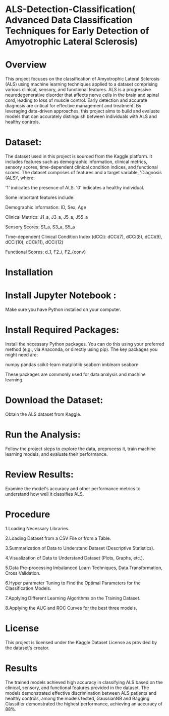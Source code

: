 # ALS-Detection-Classification( Advanced Data Classification Techniques for Early Detection of Amyotrophic Lateral Sclerosis)

# Overview

This project focuses on the classification of Amyotrophic Lateral Sclerosis (ALS) using machine learning techniques applied to a dataset comprising various clinical, sensory, and functional features. ALS is a progressive neurodegenerative disorder that affects nerve cells in the brain and spinal cord, leading to loss of muscle control. Early detection and accurate diagnosis are critical for effective management and treatment. By leveraging data-driven approaches, this project aims to build and evaluate models that can accurately distinguish between individuals with ALS and healthy controls.

# Dataset:

The dataset used in this project is sourced from the Kaggle platform. It includes features such as demographic information, clinical metrics, sensory scores, time-dependent clinical condition indices, and functional scores. The dataset comprises of features and a target variable, 'Diagnosis (ALS)', where:

'1' indicates the presence of ALS. '0' indicates a healthy individual.

Some important features include:

Demographic Information: ID, Sex, Age

Clinical Metrics: J1_a, J3_a, J5_a, J55_a

Sensory Scores: S1_a, S3_a, S5_a

Time-dependent Clinical Condition Index (dCCi): dCCi(7), dCCi(8), dCCi(9), dCCi(10), dCCi(11), dCCi(12)

Functional Scores: d_1, F2_i, F2_{conv}

# Installation


# Install Jupyter Notebook :
Make sure you have Python installed on your computer.

# Install Required Packages: 
Install the necessary Python packages. You can do this using your preferred method (e.g., via Anaconda, or directly using pip). The key packages you might need are:

numpy
pandas
scikit-learn
matplotlib
seaborn
imblearn
seaborn

These packages are commonly used for data analysis and machine learning.

# Download the Dataset:
Obtain the ALS dataset from Kaggle.

# Run the Analysis: 
Follow the project steps to explore the data, preprocess it, train machine learning models, and evaluate their performance.

# Review Results:
Examine the model's accuracy and other performance metrics to understand how well it classifies ALS.

# Procedure

1.Loading Necessary Libraries.

2.Loading Dataset from a CSV File or from a Table.

3.Summarization of Data to Understand Dataset (Descriptive Statistics).

4.Visualization of Data to Understand Dataset (Plots, Graphs, etc.).

5.Data Pre-processing Imbalanced Learn Techniques, Data Transformation, Cross Validation.

6.Hyper parameter Tuning to Find the Optimal Parameters for the Classification Models.

7.Applying Different Learning Algorithms on the Training Dataset.

8.Applying the AUC and ROC Curves for the best three models.

# License

This project is licensed under the Kaggle Dataset License as provided by the dataset's creator.

# Results

The trained models achieved high accuracy in classifying ALS based on the clinical, sensory, and functional features provided in the dataset. The models demonstrated effective discrimination between ALS patients and healthy controls, among the models tested, GaussianNB and Bagging Classifier demonstrated the highest performance, achieving an accuracy of 88%.
